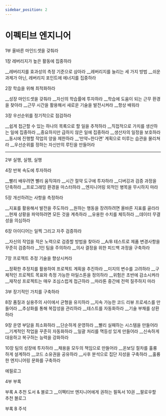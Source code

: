 ```yaml
---
sidebar_position: 2
---
```


# 이펙티브 엔지니어  

1부 올바른 마인드셋을 갖춰라


1장 레버리지가 높은 활동에 집중하라

__레버리지를 효과성의 측정 기준으로 삼아라
__레버리지를 늘리는 세 가지 방법
__쉬운 과제가 아닌, 레버리지 포인트에 에너지를 집중하라

2장 학습을 위해 최적화하라

__성장 마인드셋을 갖춰라
__자신의 학습률에 투자하라
__학습에 도움이 되는 근무 환경을 찾아라
__근무 시간을 활용해서 새로운 기술을 발전시켜라
__항상 배워라

3장 우선순위를 정기적으로 점검하라

__쉽게 접근할 수 있는 하나의 목록으로 할 일을 추적하라
__직접적으로 가치를 생산하는 일에 집중하라
__중요하지만 급하지 않은 일에 집중하라
__생산자의 일정을 보호하라
__동시에 진행할 작업의 양을 제한하라
__‘만약~한다면’ 계획으로 미루는 습관을 물리쳐라
__우선순위를 정하는 자신만의 루틴을 만들어라

---


2부 실행, 실행, 실행

4장 반복 속도에 투자하라

__빨리 배우려면 빨리 움직여라
__시간 절약 도구에 투자하라
__디버깅과 검증 과정을 단축하라
__프로그래밍 환경을 마스터하라
__엔지니어링 외적인 병목을 무시하지 마라

5장 개선하려는 사항을 측정하라

__지표를 활용해서 발전을 주도하라
__원하는 행동을 장려하려면 올바른 지표를 골라라
__현재 상황을 파악하려면 모든 것을 계측하라
__유용한 수치를 체득하라
__데이터 무결성을 의심하라

6장 아이디어는 일찍 그리고 자주 검증하라

__자신의 작업을 적은 노력으로 검증할 방법을 찾아라
__A/B 테스트로 제품 변경사항을 꾸준히 검증하라
__1인 팀을 주의하라
__의사 결정을 위한 피드백 과정을 구축하라

7장 프로젝트 추정 기술을 향상시켜라

__정확한 추정치를 활용하여 프로젝트 계획을 추진하라
__미지의 변수를 고려하라
__구체적인 프로젝트 목표와 측정 가능한 마일스톤을 정의하라
__위험은 초반에 감소시켜라
__재작성 프로젝트는 매우 조심스럽게 접근하라
__마라톤 중간에 전력 질주하지 마라

3부 장기적인 가치를 구축하라

8장 품질과 실용주의 사이에서 균형을 유지하라
__지속 가능한 코드 리뷰 프로세스를 만들어라
__추상화를 통해 복잡성을 관리하라
__테스트를 자동화하라
__기술 부채를 상환하라

9장 운영 부담을 최소화하라
__단순하게 운영하라
__빨리 실패하는 시스템을 만들어라
__기계적인 작업을 꾸준히 자동화하라
__일괄 처리를 멱등성 있게 만들어라
__신속하게 대응하고 복구하는 능력을 강화하라

10장 팀의 성장에 투자하라
__채용을 모두의 책임으로 만들어라
__온보딩 절차를 훌륭하게 설계하라
__코드 소유권을 공유하라
__사후 분석으로 집단 지성을 구축하라
__훌륭한 엔지니어링 문화를 구축하라

에필로그

4부 부록

부록 A 추천 도서 & 블로그
__이펙티브 엔지니어에게 권하는 필독서 10권
__팔로우할 추천 블로그

부록 B 주석
